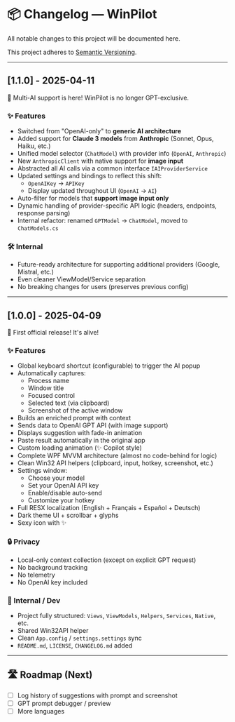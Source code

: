 ﻿# 📦 Changelog — WinPilot

All notable changes to this project will be documented here.

This project adheres to [Semantic Versioning](https://semver.org/spec/v2.0.0.html).

---

## [1.1.0] - 2025-04-11

🧠 Multi-AI support is here! WinPilot is no longer GPT-exclusive.

### ✨ Features

- Switched from "OpenAI-only" to **generic AI architecture**
- Added support for **Claude 3 models** from **Anthropic** (Sonnet, Opus, Haiku, etc.)
- Unified model selector (`ChatModel`) with provider info (`OpenAI`, `Anthropic`)
- New `AnthropicClient` with native support for **image input**
- Abstracted all AI calls via a common interface `IAIProviderService`
- Updated settings and bindings to reflect this shift:
  - `OpenAIKey` → `APIKey`
  - Display updated throughout UI (`OpenAI` → `AI`)
- Auto-filter for models that **support image input only**
- Dynamic handling of provider-specific API logic (headers, endpoints, response parsing)
- Internal refactor: renamed `GPTModel` → `ChatModel`, moved to `ChatModels.cs`

### 🛠 Internal

- Future-ready architecture for supporting additional providers (Google, Mistral, etc.)
- Even cleaner ViewModel/Service separation
- No breaking changes for users (preserves previous config)

---

## [1.0.0] - 2025-04-09

🎉 First official release! It's alive!

### ✨ Features

- Global keyboard shortcut (configurable) to trigger the AI popup
- Automatically captures:
  - Process name
  - Window title
  - Focused control
  - Selected text (via clipboard)
  - Screenshot of the active window
- Builds an enriched prompt with context
- Sends data to OpenAI GPT API (with image support)
- Displays suggestion with fade-in animation
- Paste result automatically in the original app
- Custom loading animation (✨ Copilot style)
- Complete WPF MVVM architecture (almost no code-behind for logic)
- Clean Win32 API helpers (clipboard, input, hotkey, screenshot, etc.)
- Settings window:
  - Choose your model
  - Set your OpenAI API key
  - Enable/disable auto-send
  - Customize your hotkey
- Full RESX localization (English + Français + Español + Deutsch)
- Dark theme UI + scrollbar + glyphs
- Sexy icon with ✨

### 🔒 Privacy

- Local-only context collection (except on explicit GPT request)
- No background tracking
- No telemetry
- No OpenAI key included

### 🧹 Internal / Dev

- Project fully structured: `Views`, `ViewModels`, `Helpers`, `Services`, `Native`, etc.
- Shared Win32API helper
- Clean `App.config` / `settings.settings` sync
- `README.md`, `LICENSE`, `CHANGELOG.md` added

---

## 🛣️ Roadmap (Next)

- [ ] Log history of suggestions with prompt and screenshot
- [ ] GPT prompt debugger / preview
- [ ] More languages